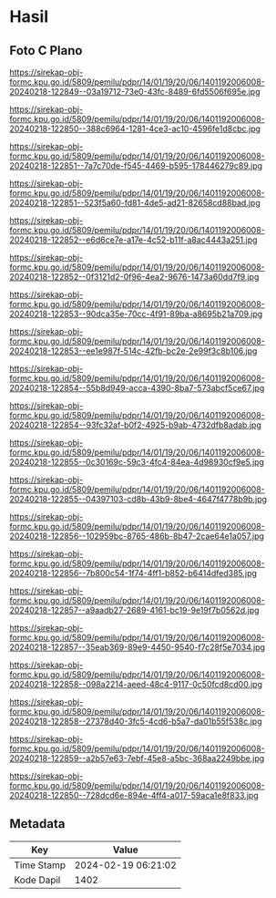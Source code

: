 # Hasil

## Foto C Plano

https://sirekap-obj-formc.kpu.go.id/5809/pemilu/pdpr/14/01/19/20/06/1401192006008-20240218-122849--03a19712-73e0-43fc-8489-6fd5506f695e.jpg

https://sirekap-obj-formc.kpu.go.id/5809/pemilu/pdpr/14/01/19/20/06/1401192006008-20240218-122850--388c6964-1281-4ce3-ac10-4596fe1d8cbc.jpg

https://sirekap-obj-formc.kpu.go.id/5809/pemilu/pdpr/14/01/19/20/06/1401192006008-20240218-122851--7a7c70de-f545-4469-b595-178446279c89.jpg

https://sirekap-obj-formc.kpu.go.id/5809/pemilu/pdpr/14/01/19/20/06/1401192006008-20240218-122851--523f5a60-fd81-4de5-ad21-82658cd88bad.jpg

https://sirekap-obj-formc.kpu.go.id/5809/pemilu/pdpr/14/01/19/20/06/1401192006008-20240218-122852--e6d6ce7e-a17e-4c52-b11f-a8ac4443a251.jpg

https://sirekap-obj-formc.kpu.go.id/5809/pemilu/pdpr/14/01/19/20/06/1401192006008-20240218-122852--0f3121d2-0f96-4ea2-9676-1473a60dd7f9.jpg

https://sirekap-obj-formc.kpu.go.id/5809/pemilu/pdpr/14/01/19/20/06/1401192006008-20240218-122853--90dca35e-70cc-4f91-89ba-a8695b21a709.jpg

https://sirekap-obj-formc.kpu.go.id/5809/pemilu/pdpr/14/01/19/20/06/1401192006008-20240218-122853--ee1e987f-514c-42fb-bc2e-2e99f3c8b106.jpg

https://sirekap-obj-formc.kpu.go.id/5809/pemilu/pdpr/14/01/19/20/06/1401192006008-20240218-122854--55b8d949-acca-4390-8ba7-573abcf5ce67.jpg

https://sirekap-obj-formc.kpu.go.id/5809/pemilu/pdpr/14/01/19/20/06/1401192006008-20240218-122854--93fc32af-b0f2-4925-b9ab-4732dfb8adab.jpg

https://sirekap-obj-formc.kpu.go.id/5809/pemilu/pdpr/14/01/19/20/06/1401192006008-20240218-122855--0c30169c-59c3-4fc4-84ea-4d98930cf9e5.jpg

https://sirekap-obj-formc.kpu.go.id/5809/pemilu/pdpr/14/01/19/20/06/1401192006008-20240218-122855--04397103-cd8b-43b9-8be4-4647f4778b9b.jpg

https://sirekap-obj-formc.kpu.go.id/5809/pemilu/pdpr/14/01/19/20/06/1401192006008-20240218-122856--102959bc-8765-486b-8b47-2cae64e1a057.jpg

https://sirekap-obj-formc.kpu.go.id/5809/pemilu/pdpr/14/01/19/20/06/1401192006008-20240218-122856--7b800c54-1f74-4ff1-b852-b6414dfed385.jpg

https://sirekap-obj-formc.kpu.go.id/5809/pemilu/pdpr/14/01/19/20/06/1401192006008-20240218-122857--a9aadb27-2689-4161-bc19-9e19f7b0562d.jpg

https://sirekap-obj-formc.kpu.go.id/5809/pemilu/pdpr/14/01/19/20/06/1401192006008-20240218-122857--35eab369-89e9-4450-9540-f7c28f5e7034.jpg

https://sirekap-obj-formc.kpu.go.id/5809/pemilu/pdpr/14/01/19/20/06/1401192006008-20240218-122858--098a2214-aeed-48c4-9117-0c50fcd8cd00.jpg

https://sirekap-obj-formc.kpu.go.id/5809/pemilu/pdpr/14/01/19/20/06/1401192006008-20240218-122858--27378d40-3fc5-4cd6-b5a7-da01b55f538c.jpg

https://sirekap-obj-formc.kpu.go.id/5809/pemilu/pdpr/14/01/19/20/06/1401192006008-20240218-122859--a2b57e63-7ebf-45e8-a5bc-368aa2249bbe.jpg

https://sirekap-obj-formc.kpu.go.id/5809/pemilu/pdpr/14/01/19/20/06/1401192006008-20240218-122850--728dcd6e-894e-4ff4-a017-59aca1e8f833.jpg


## Metadata

| Key        | Value               |
| ---------- | ------------------- |
| Time Stamp | 2024-02-19 06:21:02 |
| Kode Dapil | 1402                |




